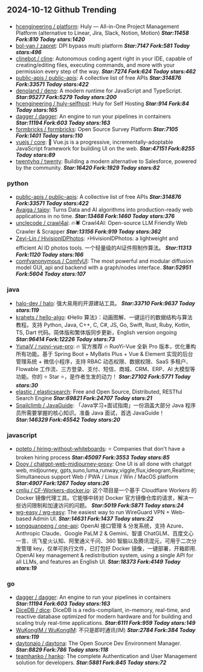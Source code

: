 ## 2024-10-12 Github Trending

### 
* [hcengineering / platform](https://github.com/hcengineering/platform): Huly — All-in-One Project Management Platform (alternative to Linear, Jira, Slack, Notion, Motion) ***Star:11458 Fork:810 Today stars:1420***
* [bol-van / zapret](https://github.com/bol-van/zapret): DPI bypass multi platform ***Star:7147 Fork:581 Today stars:496***
* [clinebot / cline](https://github.com/clinebot/cline): Autonomous coding agent right in your IDE, capable of creating/editing files, executing commands, and more with your permission every step of the way. ***Star:7274 Fork:624 Today stars:462***
* [public-apis / public-apis](https://github.com/public-apis/public-apis): A collective list of free APIs ***Star:314876 Fork:33571 Today stars:422***
* [denoland / deno](https://github.com/denoland/deno): A modern runtime for JavaScript and TypeScript. ***Star:95277 Fork:5279 Today stars:200***
* [hcengineering / huly-selfhost](https://github.com/hcengineering/huly-selfhost): Huly for Self Hosting ***Star:914 Fork:84 Today stars:165***
* [dagger / dagger](https://github.com/dagger/dagger): An engine to run your pipelines in containers ***Star:11194 Fork:603 Today stars:163***
* [formbricks / formbricks](https://github.com/formbricks/formbricks): Open Source Survey Platform ***Star:7105 Fork:1401 Today stars:110***
* [vuejs / core](https://github.com/vuejs/core): 🖖 Vue.js is a progressive, incrementally-adoptable JavaScript framework for building UI on the web. ***Star:47151 Fork:8255 Today stars:89***
* [twentyhq / twenty](https://github.com/twentyhq/twenty): Building a modern alternative to Salesforce, powered by the community. ***Star:16420 Fork:1929 Today stars:82***

### python
* [public-apis / public-apis](https://github.com/public-apis/public-apis): A collective list of free APIs ***Star:314876 Fork:33571 Today stars:422***
* [Avaiga / taipy](https://github.com/Avaiga/taipy): Turns Data and AI algorithms into production-ready web applications in no time. ***Star:13468 Fork:1460 Today stars:376***
* [unclecode / crawl4ai](https://github.com/unclecode/crawl4ai): 🔥🕷️ Crawl4AI: Open-source LLM Friendly Web Crawler & Scrapper ***Star:13156 Fork:919 Today stars:362***
* [Zeyi-Lin / HivisionIDPhotos](https://github.com/Zeyi-Lin/HivisionIDPhotos): ⚡️HivisionIDPhotos: a lightweight and efficient AI ID photos tools. 一个轻量级的AI证件照制作算法。 ***Star:11313 Fork:1120 Today stars:166***
* [comfyanonymous / ComfyUI](https://github.com/comfyanonymous/ComfyUI): The most powerful and modular diffusion model GUI, api and backend with a graph/nodes interface. ***Star:52951 Fork:5604 Today stars:107***

### java
* [halo-dev / halo](https://github.com/halo-dev/halo): 强大易用的开源建站工具。 ***Star:33710 Fork:9637 Today stars:119***
* [krahets / hello-algo](https://github.com/krahets/hello-algo): 《Hello 算法》：动画图解、一键运行的数据结构与算法教程。支持 Python, Java, C++, C, C#, JS, Go, Swift, Rust, Ruby, Kotlin, TS, Dart 代码。简体版和繁体版同步更新，English version ongoing ***Star:96414 Fork:12226 Today stars:73***
* [YunaiV / ruoyi-vue-pro](https://github.com/YunaiV/ruoyi-vue-pro): 🔥 官方推荐 🔥 RuoYi-Vue 全新 Pro 版本，优化重构所有功能。基于 Spring Boot + MyBatis Plus + Vue & Element 实现的后台管理系统 + 微信小程序，支持 RBAC 动态权限、数据权限、SaaS 多租户、Flowable 工作流、三方登录、支付、短信、商城、CRM、ERP、AI 大模型等功能。你的 ⭐️ Star ⭐️，是作者生发的动力！ ***Star:27102 Fork:5771 Today stars:30***
* [elastic / elasticsearch](https://github.com/elastic/elasticsearch): Free and Open Source, Distributed, RESTful Search Engine ***Star:69821 Fork:24707 Today stars:21***
* [Snailclimb / JavaGuide](https://github.com/Snailclimb/JavaGuide): 「Java学习+面试指南」一份涵盖大部分 Java 程序员所需要掌握的核心知识。准备 Java 面试，首选 JavaGuide！ ***Star:146329 Fork:45542 Today stars:20***

### javascript
* [poteto / hiring-without-whiteboards](https://github.com/poteto/hiring-without-whiteboards): ⭐️ Companies that don't have a broken hiring process ***Star:45097 Fork:3553 Today stars:85***
* [Dooy / chatgpt-web-midjourney-proxy](https://github.com/Dooy/chatgpt-web-midjourney-proxy): One UI is all done with chatgpt web, midjourney, gpts,suno,luma,runway,viggle,flux,ideogram,Realtime; Simultaneous support Web / PWA / Linux / Win / MacOS platform ***Star:4907 Fork:1267 Today stars:26***
* [cmliu / CF-Workers-docker.io](https://github.com/cmliu/CF-Workers-docker.io): 这个项目是一个基于 Cloudflare Workers 的 Docker 镜像代理工具。它能够中转对 Docker 官方镜像仓库的请求，解决一些访问限制和加速访问的问题。 ***Star:5019 Fork:5871 Today stars:24***
* [wg-easy / wg-easy](https://github.com/wg-easy/wg-easy): The easiest way to run WireGuard VPN + Web-based Admin UI. ***Star:14631 Fork:1437 Today stars:22***
* [songquanpeng / one-api](https://github.com/songquanpeng/one-api): OpenAI 接口管理 & 分发系统，支持 Azure、Anthropic Claude、Google PaLM 2 & Gemini、智谱 ChatGLM、百度文心一言、讯飞星火认知、阿里通义千问、360 智脑以及腾讯混元，可用于二次分发管理 key，仅单可执行文件，已打包好 Docker 镜像，一键部署，开箱即用. OpenAI key management & redistribution system, using a single API for all LLMs, and features an English UI. ***Star:18373 Fork:4149 Today stars:19***

### go
* [dagger / dagger](https://github.com/dagger/dagger): An engine to run your pipelines in containers ***Star:11194 Fork:603 Today stars:163***
* [DiceDB / dice](https://github.com/DiceDB/dice): DiceDB is a redis-compliant, in-memory, real-time, and reactive database optimized for modern hardware and for building and scaling truly real-time applications. ***Star:6111 Fork:959 Today stars:149***
* [WuKongIM / WuKongIM](https://github.com/WuKongIM/WuKongIM): 不只是即时通讯(IM) ***Star:2784 Fork:384 Today stars:119***
* [daytonaio / daytona](https://github.com/daytonaio/daytona): The Open Source Dev Environment Manager. ***Star:8829 Fork:786 Today stars:118***
* [teamhanko / hanko](https://github.com/teamhanko/hanko): The complete Authentication and User Management solution for developers. ***Star:5881 Fork:845 Today stars:72***
